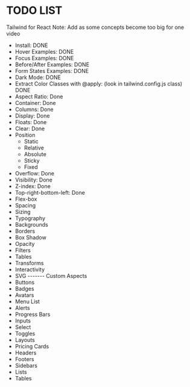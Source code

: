 # TODO LIST

Tailwind for React
Note: Add as some concepts become too big for one video

- Install: DONE
- Hover Examples: DONE
- Focus Examples: DONE
- Before/After Examples: DONE
- Form States Examples: DONE
- Dark Mode: DONE
- Extract Color Classes with @apply: (look in tailwind.config.js class) DONE
- Aspect Ratio: Done
- Container: Done
- Columns: Done
- Display: Done
- Floats: Done
- Clear: Done
- Position
  - Static
  - Relative
  - Absolute
  - Sticky
  - Fixed
- Overflow: Done
- Visibility: Done
- Z-index: Done
- Top-right-bottom-left: Done
- Flex-box
- Spacing
- Sizing
- Typography
- Backgrounds
- Borders
- Box Shadow
- Opacity
- Filters
- Tables
- Transforms
- Interactivity
- SVG
  ------- Custom Aspects
- Buttons
- Badges
- Avatars
- Menu List
- Alerts
- Progress Bars
- Inputs
- Select
- Toggles
- Layouts
- Pricing Cards
- Headers
- Footers
- Sidebars
- Lists
- Tables
